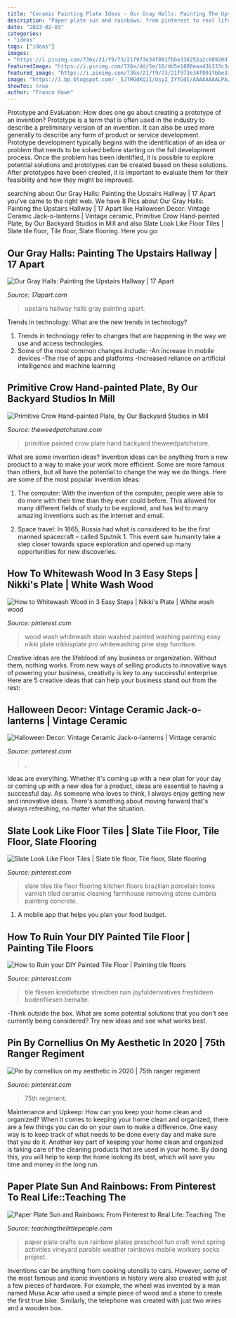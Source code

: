 ```yaml
---
title: "Ceramic Painting Plate Ideas - Our Gray Halls: Painting The Upstairs Hallway"
description: "Paper plate sun and rainbows: from pinterest to real life::teaching the"
date: "2023-02-03"
categories:
- "ideas"
tags: ["ideas"]
images:
- "https://i.pinimg.com/736x/21/f9/73/21f973e34f091fbbe338252a2c68920d.jpg"
featuredImage: "https://i.pinimg.com/736x/dd/5e/18/dd5e1808eaa43b333c3d65803b1b8b95.jpg"
featured_image: "https://i.pinimg.com/736x/21/f9/73/21f973e34f091fbbe338252a2c68920d.jpg"
image: "https://3.bp.blogspot.com/-_5JTMGdKQJI/UsyZ_IYfGdI/AAAAAAAALPA/eWt6FBtOVC8/s1600/17+Apart+Home+Hallways.jpg"
ShowToc: true
author: "Franco Howe"
---
```



Prototype and Evaluation: How does one go about creating a prototype of an invention?
Prototype is a term that is often used in the industry to describe a preliminary version of an invention. It can also be used more generally to describe any form of product or service development. Prototype development typically begins with the identification of an idea or problem that needs to be solved before starting on the full development process. Once the problem has been identified, it is possible to explore potential solutions and prototypes can be created based on these solutions. After prototypes have been created, it is important to evaluate them for their feasibility and how they might be improved.

	

		
searching about Our Gray Halls: Painting the Upstairs Hallway | 17 Apart you've came to the right web. We have 8 Pics about Our Gray Halls: Painting the Upstairs Hallway | 17 Apart like Halloween Decor: Vintage Ceramic Jack-o-lanterns | Vintage ceramic, Primitive Crow Hand-painted Plate, by Our Backyard Studios in Mill and also Slate Look Like Floor Tiles | Slate tile floor, Tile floor, Slate flooring. Here you go:
		
    
## Our Gray Halls: Painting The Upstairs Hallway | 17 Apart

<img loading=lazy src="https://3.bp.blogspot.com/-_5JTMGdKQJI/UsyZ_IYfGdI/AAAAAAAALPA/eWt6FBtOVC8/s1600/17+Apart+Home+Hallways.jpg" onerror="this.onerror=null;this.src='https://tse2.mm.bing.net/th?id=OIP.n3xDi3B08z2jaNqRRWW5bwHaLH&amp;pid=15.1';" alt="Our Gray Halls: Painting the Upstairs Hallway | 17 Apart">

_Source: 17apart.com_

>upstairs hallway halls gray painting apart. 

	

Trends in technology: What are the new trends in technology?
1. Trends in technology refer to changes that are happening in the way we use and access technologies. 
2. Some of the most common changes include: 
-An increase in mobile devices 
-The rise of apps and platforms 
-Increased reliance on artificial intelligence and machine learning 

    
## Primitive Crow Hand-painted Plate, By Our Backyard Studios In Mill

<img loading=lazy src="https://www.theweedpatchstore.com/images/D/primitivecrowplate.jpg" onerror="this.onerror=null;this.src='https://tse1.mm.bing.net/th?id=OIP.dQ751p23-2iXADA18Os0SgHaKk&amp;pid=15.1';" alt="Primitive Crow Hand-painted Plate, by Our Backyard Studios in Mill">

_Source: theweedpatchstore.com_

>primitive painted crow plate hand backyard theweedpatchstore. 

	

What are some invention ideas?
Invention ideas can be anything from a new product to a way to make your work more efficient. Some are more famous than others, but all have the potential to change the way we do things. Here are some of the most popular invention ideas: 
1) The computer: With the invention of the computer, people were able to do more with their time than they ever could before. This allowed for many different fields of study to be explored, and has led to many amazing inventions such as the internet and email.

2) Space travel: In 1865, Russia had what is considered to be the first manned spacecraft – called Sputnik 1. This event saw humanity take a step closer towards space exploration and opened up many opportunities for new discoveries.

    
## How To Whitewash Wood In 3 Easy Steps | Nikki&#039;s Plate | White Wash Wood

<img loading=lazy src="https://i.pinimg.com/736x/83/78/40/83784042828cbba6c96807edfe45fc62.jpg" onerror="this.onerror=null;this.src='https://tse3.mm.bing.net/th?id=OIP.IVkx4nU0US7gT34XY3lorwHaLG&amp;pid=15.1';" alt="How to Whitewash Wood in 3 Easy Steps | Nikki&#039;s Plate | White wash wood">

_Source: pinterest.com_

>wood wash whitewash stain washed painted washing painting easy nikki plate nikkisplate pro whitewashing pine step furniture. 

	

Creative ideas are the lifeblood of any business or organization. Without them, nothing works. From new ways of selling products to innovative ways of powering your business, creativity is key to any successful enterprise. Here are 5 creative ideas that can help your business stand out from the rest:

    
## Halloween Decor: Vintage Ceramic Jack-o-lanterns | Vintage Ceramic

<img loading=lazy src="https://i.pinimg.com/736x/dd/5e/18/dd5e1808eaa43b333c3d65803b1b8b95.jpg" onerror="this.onerror=null;this.src='https://tse1.mm.bing.net/th?id=OIP.jViteDYJdIgZi1ZvhQKqNAHaJ3&amp;pid=15.1';" alt="Halloween Decor: Vintage Ceramic Jack-o-lanterns | Vintage ceramic">

_Source: pinterest.com_

>. 

	

Ideas are everything. Whether it's coming up with a new plan for your day or coming up with a new idea for a product, ideas are essential to having a successful day. As someone who loves to think, I always enjoy getting new and innovative ideas. There's something about moving forward that's always refreshing, no matter what the situation.

    
## Slate Look Like Floor Tiles | Slate Tile Floor, Tile Floor, Slate Flooring

<img loading=lazy src="https://i.pinimg.com/736x/21/f9/73/21f973e34f091fbbe338252a2c68920d.jpg" onerror="this.onerror=null;this.src='https://tse2.mm.bing.net/th?id=OIP.zPOsVtSRS2YUmajyZfrnNQHaJ3&amp;pid=15.1';" alt="Slate Look Like Floor Tiles | Slate tile floor, Tile floor, Slate flooring">

_Source: pinterest.com_

>slate tiles tile floor flooring kitchen floors brazilian porcelain looks varnish tiled ceramic cleaning farmhouse removing stone cumbria painting concrete. 

	

1. A mobile app that helps you plan your food budget.

    
## How To Ruin Your DIY Painted Tile Floor | Painting Tile Floors

<img loading=lazy src="https://i.pinimg.com/736x/89/7a/b7/897ab7f6f23b8767525b1bf292e122d6.jpg" onerror="this.onerror=null;this.src='https://tse2.mm.bing.net/th?id=OIP.j0p9znArta46bIpR8aQkrgHaJ4&amp;pid=15.1';" alt="How to Ruin your DIY Painted Tile Floor | Painting tile floors">

_Source: pinterest.com_

>tile fliesen kreidefarbe streichen ruin joyfulderivatives freshideen bodenfliesen bemalte. 

	

-Think outside the box. What are some potential solutions that you don't see currently being considered? Try new ideas and see what works best. 

    
## Pin By Cornellius On My Aesthetic In 2020 | 75th Ranger Regiment

<img loading=lazy src="https://i.pinimg.com/736x/16/9a/6b/169a6b599407afec507007363fff6d87.jpg" onerror="this.onerror=null;this.src='https://tse4.mm.bing.net/th?id=OIP.j5B4YTAnriwf4tsd9RJABQHaEp&amp;pid=15.1';" alt="Pin by cornellius on my aesthetic in 2020 | 75th ranger regiment">

_Source: pinterest.com_

>75th regiment. 

	

Maintenance and Upkeep: How can you keep your home clean and organized?
When it comes to keeping your home clean and organized, there are a few things you can do on your own to make a difference. One easy way is to keep track of what needs to be done every day and make sure that you do it. Another key part of keeping your home clean and organized is taking care of the cleaning products that are used in your home. By doing this, you will help to keep the home looking its best, which will save you time and money in the long run.

    
## Paper Plate Sun And Rainbows: From Pinterest To Real Life::Teaching The

<img loading=lazy src="http://www.teachingthelittlepeople.com/wp-content/uploads/2013/02/0032_f_improf_634x428.jpg" onerror="this.onerror=null;this.src='https://tse2.mm.bing.net/th?id=OIP.2II8HuJ4lX-aOKpNv19zBQHaE9&amp;pid=15.1';" alt="Paper Plate Sun and Rainbows: From Pinterest to Real Life::Teaching The">

_Source: teachingthelittlepeople.com_

>paper plate crafts sun rainbow plates preschool fun craft wind spring activities vineyard parable weather rainbows mobile workers socks project. 

	

Inventions can be anything from cooking utensils to cars. However, some of the most famous and iconic inventions in history were also created with just a few pieces of hardware. For example, the wheel was invented by a man named Musa Acar who used a simple piece of wood and a stone to create the first true bike. Similarly, the telephone was created with just two wires and a wooden box.

